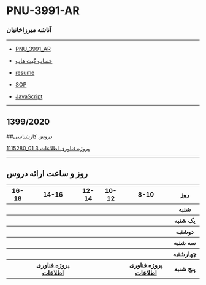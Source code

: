 # PNU-3991-AR


### آناشه میرزاخانیان 
 
---
-  [PNU_3991_AR](https://github.com/Anasheh-Mirzakhanian/PNU_3991_AR-1)
- [حساب گیت هاب](https://github.com/Anasheh-Mirzakhanian)

- [ resume](https://github.com/Anasheh-Mirzakhanian/Resume)
- [SOP](https://mahsaeini99.github.io/sop/)
- [JavaScript](https://github.com/mahsaeini99/-h-h/blob/main/JavaScript_certificate_pdfjava.pdf)
------------------
##  1399/2020
     

##دروس کارشناسی  

[1115280_01	 پروژه فناوری اطلاعات	3](https://github.com/mahsaeini99/PNU_3991_AR/tree/gh-pages/SoftwareManagement)
<br>

--------------
## روز و ساعت ارائه دروس

<table style="width:100%">
  <tr>
    <th >16-18</th>
    <th >14-16</th>
    <th >12-14</th>
    <th>10-12</th>
    <th>8-10</th>
    <th>روز</th>
  </tr>
  <tr>
    <th ></th>
    <th ></th>
    <th ></th>
    <th></th>
    <th></th>
    <th>شنبه</th>
  </tr>
   <tr>
    <th ></th>
    <th ></th>
    <th></th>
    <th></th>
    <th ></th>
    <th>یک شنبه</th>
  </tr>
   <tr>
     <th ></th>
     <th ></th>
     <th></th>
     <th></th>
    <th ></th>   
    <th>دوشنبه</th>
  </tr>
   <tr>
    <th ></th>
    <th ></th>
    <th></th>
    <th></th>
    <th ></th>
    <th>سه شنبه</th>
  </tr>
   <tr>
    <th ></th>
    <th ></th>
    <th></th>
    <th></th>
     <th ></th>
    <th>چهارشنبه</th>
  </tr>
   <tr>
    <th ></th>
     <th ><a href="https://github.com/AliRazavi-edu/PNU_3991/tree/master/_MSc/SoftwareProjectManagement">پروژه فناوری اطلاعات</a></th>
     <th ></th>
     <th></th>
    <th><a href="https://github.com/AliRazavi-edu/PNU_3991/tree/master/_MSc/AdvancedSoftwareEngineering">پروژه فناوری اطلاعات</a></th>
    <th>پنج شنبه</th>
  </tr>
</table>
